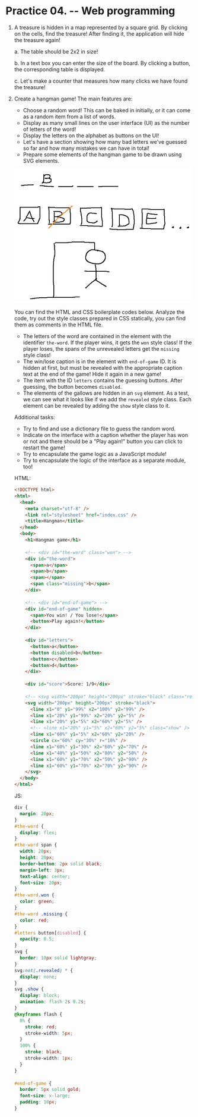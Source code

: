 <style type="text/css">
main img {
    max-width: 100%;
}
main ul p, main ol p {
  display: block;
}
</style>

# Practice 04. -- Web programming

1. A treasure is hidden in a map represented by a square grid. By clicking on the cells, find the treasure! After finding it, the application will hide the treasure again!
    
    a. The table should be 2x2 in size!

    b. In a text box you can enter the size of the board. By clicking a button, the corresponding table is displayed.
    
    c. Let's make a counter that measures how many clicks we have found the treasure!

2. Create a hangman game! The main features are:

    - Choose a random word! This can be baked in initially, or it can come as a random item from a list of words.
    - Display as many small lines on the user interface (UI) as the number of letters of the word!
    - Display the letters on the alphabet as buttons on the UI!
    - Let's have a section showing how many bad letters we've guessed so far and how many mistakes we can have in total!
    - Prepare some elements of the hangman game to be drawn using SVG elements.

    ![](https://github.com/vimtaai/elte-efop-feladattar/blob/master/tasks/hangman/assets/plan.png?raw=true)

    You can find the HTML and CSS boilerplate codes below. Analyze the code, try out the style classes prepared in CSS statically, you can find them as comments in the HTML file.

    - The letters of the word are contained in the element with the identifier `the-word`. If the player wins, it gets the `won` style class! If the player loses, the spans of the unrevealed letters get the `missing` style class!
    - The win/lose caption is in the element with `end-of-game` ID. It is hidden at first, but must be revealed with the appropriate caption text at the end of the game! Hide it again in a new game!
    - The item with the ID `letters` contains the guessing buttons. After guessing, the button becomes `disabled`.
    - The elements of the gallows are hidden in an `svg` element. As a test, we can see what it looks like if we add the `revealed` style class. Each element can be revealed by adding the `show` style class to it.

    Additional tasks:

    - Try to find and use a dictionary file to guess the random word.
    - Indicate on the interface with a caption whether the player has won or not and there should be a "Play again!" button you can click to restart the game!
    - Try to encapsulate the game logic as a JavaScript module!
    - Try to encapsulate the logic of the interface as a separate module, too!

    HTML:

    ```html
    <!DOCTYPE html>
    <html>
      <head>
        <meta charset="utf-8" />
        <link rel="stylesheet" href="index.css" />
        <title>Hangman</title>
      </head>
      <body>
        <h1>Hangman game</h1>

        <!-- <div id="the-word" class="won"> -->
        <div id="the-word">
          <span>a</span>
          <span>b</span>
          <span></span>
          <span class="missing">b</span>
        </div>

        <!-- <div id="end-of-game"> -->
        <div id="end-of-game" hidden>
          <span>You win! / You lose!</span>
          <button>Play again!</button>
        </div>

        <div id="letters">
          <button>a</button>
          <button disabled>b</button>
          <button>c</button>
          <button>d</button>
        </div>

        <div id="score">Score: 1/9</div>

        <!-- <svg width="200px" height="200px" stroke="black" class="revealed"> -->
        <svg width="200px" height="200px" stroke="black">
          <line x1="0" y1="99%" x2="100%" y2="99%" />
          <line x1="20%" y1="99%" x2="20%" y2="5%" />
          <line x1="20%" y1="5%" x2="60%" y2="5%" />
          <!-- <line x1="20%" y1="5%" x2="60%" y2="5%" class="show" /> -->
          <line x1="60%" y1="5%" x2="60%" y2="20%" />
          <circle cx="60%" cy="30%" r="10%" />
          <line x1="60%" y1="30%" x2="60%" y2="70%" />
          <line x1="40%" y1="50%" x2="80%" y2="50%" />
          <line x1="60%" y1="70%" x2="50%" y2="90%" />
          <line x1="60%" y1="70%" x2="70%" y2="90%" />
        </svg>
      </body>
    </html>
    ```

    JS:

    ```css
    div {
      margin: 20px;
    }
    #the-word {
      display: flex;
    }
    #the-word span {
      width: 20px;
      height: 20px;
      border-bottom: 2px solid black;
      margin-left: 3px;
      text-align: center;
      font-size: 20px;
    }
    #the-word.won {
      color: green;
    }
    #the-word .missing {
      color: red;
    }
    #letters button[disabled] {
      opacity: 0.5;
    }
    svg {
      border: 10px solid lightgray;
    }
    svg:not(.revealed) * {
      display: none;
    }
    svg .show {
      display: block;
      animation: flash 2s 0.2s;
    }
    @keyframes flash {
      0% {
        stroke: red;
        stroke-width: 5px;
      }
      100% {
        stroke: black;
        stroke-width: 1px;
      }
    }

    #end-of-game {
      border: 5px solid gold;
      font-size: x-large;
      padding: 10px;
    }
    ```
